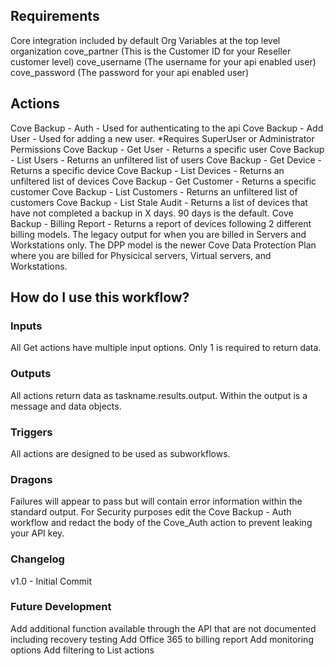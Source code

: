 ## Requirements

Core integration included by default
Org Variables at the top level organization
cove_partner (This is the Customer ID for your Reseller customer level)
cove_username (The username for your api enabled user)
cove_password (The password for your api enabled user)

## Actions
Cove Backup - Auth - Used for authenticating to the api
Cove Backup - Add User - Used for adding a new user. *Requires SuperUser or Administrator Permissions
Cove Backup - Get User - Returns a specific user
Cove Backup - List Users - Returns an unfiltered list of users
Cove Backup - Get Device - Returns a specific device
Cove Backup - List Devices - Returns an unfiltered list of devices
Cove Backup - Get Customer - Returns a specific customer
Cove Backup - List Customers - Returns an unfiltered list of customers
Cove Backup - List Stale Audit - Returns a list of devices that have not completed a backup in X days. 90 days is the default.
Cove Backup - Billing Report - Returns a report of devices following 2 different billing models. The legacy output for when you are billed in Servers and Workstations only. The DPP model is the newer Cove Data Protection Plan where you are billed for Physicical servers, Virtual servers, and Workstations.


## How do I use this workflow?

### Inputs

All Get actions have multiple input options. Only 1 is required to return data.

### Outputs

All actions return data as taskname.results.output. Within the output is a message and data objects. 

### Triggers

All actions are designed to be used as subworkflows.

### Dragons

Failures will appear to pass but will contain error information within the standard output.
For Security purposes edit the Cove Backup - Auth workflow and redact the body of the Cove_Auth action to prevent leaking your API key.

### Changelog

v1.0 - Initial Commit

### Future Development

Add additional function available through the API that are not documented including recovery testing
Add Office 365 to billing report
Add monitoring options
Add filtering to List actions
